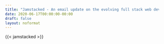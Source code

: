 ```yaml
---
title: "Jamstacked - An email update on the evolving full stack web development ecosystem."
date: 2020-06-17T00:00:00-00:00
draft: false
layout: noformat
---
```


{{< jamstacked >}}